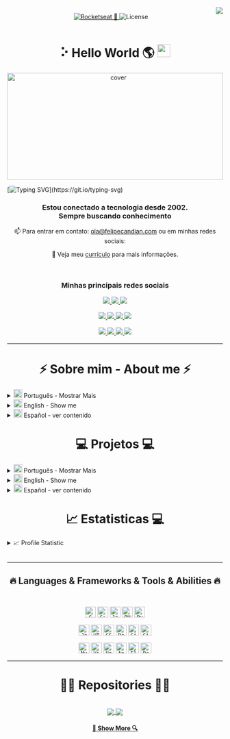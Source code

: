 <!----------------- Título ----------------->
<img align="right" src="https://visitor-badge.laobi.icu/badge?page_id=felipecandian.felipecandian">


<p align="center">
  <a href="https://rocketseat.com.br">
    <img alt="Rocketseat 💜" src="https://img.shields.io/badge/made%20by-Rocketseat-%237519C1">
  </a>
  <a>
  <img alt="License" src="https://img.shields.io/github/license/vitorserrano/ecoleta?color=%237519C1">
  <br><br>
</p>
  
<h1 align="center" > ⠕ Hello World 🌎  <img src="https://media.giphy.com/media/hvRJCLFzcasrR4ia7z/giphy.gif" width="30px"></h1>

<!-----------------Imagem ----------------->
<div align="center">
<img width="100%" height = "250px" src="https://i.imgur.com/4XTDXO5.gif" alt="cover" />
</div>

<!--------------Nome com efeito ------------
<h1 align="center">
  <a href="https://git.io/typing-svg">
    <img src="https://readme-typing-svg.herokuapp.com/?lines=Olá,+👋;Meu+nome+é+Jesus Felipe+;Seja+bem+vindo!;Hello,+👋;My+name+is+Jesus Felipe+;Welcome!&center=true&size=30">
  </a>
</h1>
--------->
[![Typing SVG](https://readme-typing-svg.herokuapp.com?color=%2336BCF7&duration=6000&lines=%F0%9F%91%8B+Ol%C3%A1%2C+meu+nome+%C3%A9+Jesus+Felipe;Seja+bem-vindo!!!;%F0%9F%91%8B+Hello%2C+my+name+is+Jesus+Felipe;Welcome+!!!)](https://git.io/typing-svg)



<h3 align='center'>Estou conectado a tecnologia desde 2002. <br>
Sempre buscando conhecimento </h3>

<div align="center">
📫 Para entrar em contato: <a href="mailto: ola@felipecandian.com">ola@felipecandian.com</a> ou em minhas redes sociais:

📓 Veja meu [currículo](https://gitconnected.com/felipecandian/resume) para mais informações.

</div>
<br>
<h3 align='center'>Minhas principais redes sociais <br>
<p align='center'>
  <a href="https://www.linkedin.com/in/felipecandian/" target="_blank"><img src="https://img.shields.io/badge/-LinkedIn-%230077B5?style=for-the-badge&logo=linkedin&logoColor=white" target="_blank">
  </a>
  <a href="https://instagram.com/felipecandian" target="_blank"> <img src="https://img.shields.io/badge/-Instagram-%23E4405F?style=for-the-badge&logo=instagram&logoColor=white" target="_blank">
</a> 
  <a href="https://twitter.com/felipecandian" target="_blank">
<img src="https://img.shields.io/badge/Twitter-2CA5E0?style=for-the-badge&logo=twitter&logoColor=white" target="_blank">
</a>

<!--------------Redes----------------->
 <div align="center">
   
 

 <a href="https://replit.com/@FelipeCandian">
    <img src="https://img.shields.io/badge/Replit-667881?style=for-the-badge&logo=Replit&logoColor=white" /> 
   <a href="https://felipecandian.com/" target="_blank"><img src="https://img.shields.io/badge/Website-7289DA?style=for-the-badge&logo=googlechrome&logoColor=white" target="_blank"> </a>

<a href="https://github.com/felipecandian">
<img src="https://img.shields.io/badge/-Github-%23333?style=for-the-badge&logo=github&logoColor=white" target="_blank">
</a>

</a>  
<a href="https://www.twitch.tv/felipecandian" target="_blank"><img src="https://img.shields.io/badge/Twitch-9146FF?style=for-the-badge&logo=twitch&logoColor=white" target="_blank"></a>
</div>

<p align='center'>
   <a href="https://www.youtube.com/felipecandian/">
    <img src="https://img.shields.io/badge/YouTube-FF0000?style=for-the-badge&logo=youtube&logoColor=white" />
  </a>
  <a href="https://felipecandian.medium.com">
    <img src="https://img.shields.io/badge/Medium-12100E?style=for-the-badge&logo=medium&logoColor=white" />
  </a>
  <a href="https://dribbble.com/felipecandian">
    <img src="https://img.shields.io/badge/Dribbble-EA4C89?style=for-the-badge&logo=dribbble&logoColor=white" />
  </a>
  <a href="https://www.behance.net/felipecandian/">
    <img src="https://img.shields.io/badge/-Behance-blue?style=for-the-badge&logo=behance&logoColor=white" />
  </a>
  
  


---

<!--------------Sobre mim ----------------->
<h1 align="center">⚡ Sobre mim - About me ⚡</h1>

<!--------------Bio ----------------->


<div align="left">
<details>
  <summary><img src="https://flagicons.lipis.dev/flags/4x3/br.svg" width="20px"></h1> Português - Mostrar Mais</summary>
  
  ## 🤩 Sobre mim:
  
  
<p align="left">
  Sou desenvolvedor, tenho conhecimentos aprofundado em Administração e Direito
  <br>
    <h3>🎓 Formação </h3>   

- 📖 **Direito**\
📆 2013 - 2017\
📍 **Universidade Governador Ozanam Coelho** - Minas Gerais, Brasil
                                                                                                                                     
- 📖 **Ciência da Computação**\
📆 2017 - 2022\
📍 **Instituto Federal Sudeste de Minas Gerais** - Minas Gerais , Brasil                                                                                                               
- 📖 **Administração**\
📆 2016 - 2022\
📍 **Unicesumar** - Minas Gerais , Brasil 

  <br>
  💻 Conectado a tecnologia desde 2001, sendo que virei programador em 2011;
  <br>
  📚 Atualmente estou aprendendo sobre: Metaverso, NFT, Blockchain, Desenvolvimento WEB e Mobile;
  <br>
  💬 Ask me anything about from <a href="https://github.com/felipecandian/felipecandian/issues" title="Issues">Aqui</a>
  <br>
  
</p>

 - *Jesus Felipe Candian Silva - 26 anos de idade* 
 - *Pós-graduado em Direito Digital | Bacharel em Ciência da Computação | Bacharel em Administração* 
 - *Participante de hackathons* 
 - *Estagiário Shawee - 2020*
 - *Community Analytics na [Rocketseat](https://www.rocketseat.com.br/) 🚀*
 
 - *Show me the code* 
 
 

</details>

<details>
  <summary><img src="https://flagicons.lipis.dev/flags/4x3/um.svg" width="20px"></h1> English - Show me</summary>
  
  ## 🤩 About me :
  <p align="left">
  I am a developer, I have knowledge and law in Administration
  <br>
    <h3>🎓 Graduations </h3>   

- 📖 **Law**\
📆 2013 - 2017\
📍 **Universidade Governador Ozanam Coelho** - Minas Gerais, Brasil
                                                                                                                                     
- 📖 **Computer Science**\
📆 2017 - 2022\
📍 **Instituto Federal Sudeste de Minas Gerais** - Minas Gerais , Brasil                                                                                                               
- 📖 **Administration**\
📆 2016 - 2022\
📍 **Unicesumar** - Minas Gerais , Brasil 

  <br>
  💻 Connected to technology since 2001, and I became a programmer in 2011;
  <br>
  📚 I am currently updating on: Metaverse, NFT, Blockchain, WEB and Mobile Development;
  <br>
  💬 Ask me anything about <a href="https://github.com/felipecandian/felipecandian/issues" title="Issues">Here</a>
  <br>
  
</p>

 - *Jesus Felipe Candian Silva - 26 years old*
 - *Postgraduate in Digital Law | Bachelor of Computer Science | Bachelor's degree in business administration*
 - *Hackathon participant*
 - *Shawee Intern - 2020*
 - *Community Analytics on [Rocketseat](https://www.rocketseat.com.br/) 🚀*
 
 - *Show me the code*
</details>
<details>
  <summary><img src="https://flagicons.lipis.dev/flags/4x3/es.svg" width="20px"> Español - 
ver contenido</summary>
  

  ## 🤩 Sobre mí:
  
  
<p align="left">
  Soy programador, tengo conocimientos profundos en Administración y Derecho
  <br>
  <br>
 🎓 Licenciatura en Informática por el Instituto Federal del Sureste de Minas Gerais;
  <br>
  🎓 Licenciado en Derecho por la Universidade Governador Ozanam Coelho;
  <br>
  🎓 Licenciado en Administración de Empresas por Unicesumar;
  <br>
  💻 Conectado a la tecnología desde 2001, y me convertí en programador en 2011;
  <br>
  📚 Actualmente estoy aprendiendo sobre: ​​Metaverso, NFT, Blockchain, WEB y Desarrollo Móvil;
  <br>
  💬 Pregúntame cualquier cosa desde <a href="https://github.com/felipecandian/felipecandian/issues" title="Issues">Aquí</a>
  <br>
  
</p>

 - *Jesus Felipe Candian Silva - 26 años*
 - *Postgrado en Derecho Digital | Licenciatura en Ciencias de la Computación | Bachiller en Administracion*
 - *Participante del Hackathon*
 - *Shawee Pasante - 2020*
 - *Community Analytics en [Rocketseat](https://www.rocketseat.com.br/) 🚀*
 
 - *Muéstrame el código*
</details>
</div>



<!-- Projetos e portifólio -->

<h1 align="center">💻 Projetos ‍💻</h1>
<div align="left">
<details>
  <summary><img src="https://flagicons.lipis.dev/flags/4x3/br.svg" width="20px"></h1> Português - Mostrar Mais</summary>
  
                                   
## Experiencia
 
 <img align="right" src="https://img.shields.io/badge/Flutter-02569B?style=for-the-badge&logo=flutter&logoColor=white" /> 

 - 👨‍💻 **PHP Dev**\
📆 2011 - Em andamento\
📍 Brasil
                                                                                                                                    
 <img align="right" src="https://img.shields.io/badge/Flutter-02569B?style=for-the-badge&logo=flutter&logoColor=white" /> 

 - 👨‍💻 **Flutter Dev**\
📆 2018 - Em andamento\
📍 Brasil
                                                                                                                                    
<img align="right" src="https://img.shields.io/badge/Behance-0054F7?style=for-the-badge&logo=behance&logoColor=white" />
<img align="right" src="https://img.shields.io/badge/Adobe%20Creative%20Cloud-DA1F26?style=for-the-badge&logo=Adobe%20Creative%20Cloud&logoColor=white" />
<img align="right" src="https://img.shields.io/badge/Microsoft_Office-D83B01?style=for-the-badge&logo=microsoft-office&logoColor=white" />
<img align="right" src="https://img.shields.io/badge/Figma-F24E1E?style=for-the-badge&logo=figma&logoColor=white" />
 
- 👨‍💻 **Design**\
📆 2011 - Em andamento\
📍 Brasil
                                                                                                                
                                                                                                                                  
<img align="right" src="https://img.shields.io/badge/Discord-7289DA?style=for-the-badge&logo=discord&logoColor=white" />
<img align="right" src="https://img.shields.io/badge/Microsoft_Office-D83B01?style=for-the-badge&logo=microsoft-office&logoColor=white" />
   
- 👨‍💻 **Estágio | Organização de Hackathons**\
📆 09/2020 - 01/2021\
📍 **Shawee** - São Paulo/SP, Brasil

</details>



</details> 
<details>
  <summary><img src="https://flagicons.lipis.dev/flags/4x3/um.svg" width="20px"></h1> English - Show me</summary>
</details>
<details>
  <summary><img src="https://flagicons.lipis.dev/flags/4x3/es.svg" width="20px"> Español - 
ver contenido</summary>
</details>




<h1 align="center">📈 Estatisticas ‍💻</h1>

<details>  
  <summary>📈 Profile Statistic</summary>
<div align="center">
  <a href="https://github.com/felipecandian">
  <img height="180em" src="https://github-readme-stats.vercel.app/api?username=felipecandian&show_icons=true&theme=radical&include_all_commits=true&count_private=true"/>
  <img height="180em" src="https://github-readme-stats.vercel.app/api/top-langs/?username=felipecandian&layout=compact&langs_count=7&theme=radical"/>
</div>
<div align="left">
  
   <a href="https://app.daily.dev/felipecandian">
<img src="https://api.daily.dev/devcards/7a99a07c8e3846d3bfd5abc5c95f70b7.png?r=g5e" width="300" 
      align="right" alt="Felipe Candian's Dev Card"/></a>
 

![Metrics](https://metrics.lecoq.io/felipecandian?template=classic&config.timezone=America%2FSao_Paulo)
  
 </details>  

<br/>
 
 ---

<h2 align="center">🔥 Languages & Frameworks & Tools & Abilities 🔥</h2>
<br>
<p align="center">
  <code><img title="C" height="25" src="images/c.svg"></code>
  <code><img title="C++" height="25" src="images/cpp.svg"></code>
  <code><img title="Java" height="25" src="images/java-original.svg"></code>
  <code><img title="PHP" height="25" src="images/php.svg"></code>
  <code><img title="Python" height="25" src="images/python-original.svg"></code>
</p>
<p align="center">
  <code><img title="Javascript" height="25" src="images/javascript.svg"></code>
  <code><img title="HTML5" height="25" src="images/html5.svg"></code>
  <code><img title="CSS" height="25" src="images/css.svg"></code>
  <code><img title="React" height="25" src="images/react-original.svg"></code>
  <code><img title="Git" height="25" src="images/git-original.svg"></code>
    <code><img title="GitHub" height="25" src="images/github.svg"></code>
</p>
<p align="center">
  <code><img title="MySQL" height="25" src="images/mysql.svg"></code>
  <code><img title="Visual Studio Code" height="25" src="images/vscode.png"></code>
  <code><img title="Unity" height="25" src="images/unity3d.svg"></code>
  <code><img title="Android" height="25" src="images/android.svg"></code>
  <code><img title="Flutter" height="25" src="images/android.svg"></code>
  <code><img title="React Native" height="25" src="images/android.svg"></code>

</p>
<hr>


<h1 align="center">👨‍💻 Repositories 👨‍💻</h1>
<br>
<div align="center">
 <a href="https://github.com/felipecandian/TCC_Framework_LGPD">
  <img align="center" src="https://github-readme-stats.vercel.app/api/pin/?username=felipecandian&repo=TCC_Framework_LGPD&theme=react&hide_border=true" />
</a>
<a href="https://github.com/felipecandian/COVID-19">
  <img align="center" src="https://github-readme-stats.vercel.app/api/pin/?username=felipecandian&repo=COVID-19&theme=react&hide_border=true" />
</a>
<br>

</div>

<h4 align="center">
  <a href="https://github.com/felipecandian?tab=repositories" title="Show Repositories">🔎 Show More 🔍</a>
</h4>
